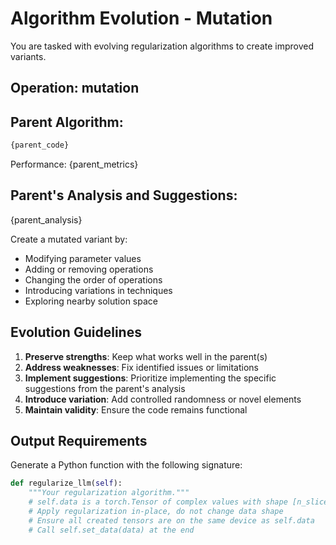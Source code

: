 # Algorithm Evolution - Mutation

You are tasked with evolving regularization algorithms to create improved variants.

## Operation: mutation

## Parent Algorithm:
```python
{parent_code}
```
Performance: {parent_metrics}

## Parent's Analysis and Suggestions:
{parent_analysis}

Create a mutated variant by:
- Modifying parameter values
- Adding or removing operations
- Changing the order of operations
- Introducing variations in techniques
- Exploring nearby solution space

## Evolution Guidelines

1. **Preserve strengths**: Keep what works well in the parent(s)
2. **Address weaknesses**: Fix identified issues or limitations
3. **Implement suggestions**: Prioritize implementing the specific suggestions from the parent's analysis
4. **Introduce variation**: Add controlled randomness or novel elements
5. **Maintain validity**: Ensure the code remains functional

## Output Requirements

Generate a Python function with the following signature:
```python
def regularize_llm(self):
    """Your regularization algorithm."""
    # self.data is a torch.Tensor of complex values with shape [n_slices, height, width]
    # Apply regularization in-place, do not change data shape
    # Ensure all created tensors are on the same device as self.data
    # Call self.set_data(data) at the end
```
